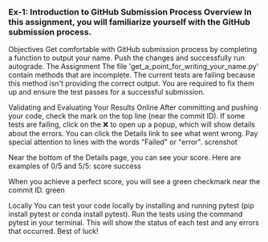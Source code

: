 ### Ex-1: Introduction to GitHub Submission Process Overview In this assignment, you will familiarize yourself with the GitHub submission process.

Objectives Get comfortable with GitHub submission process by completing a function to output your name. Push the changes and successfully run autograde. The Assignment The file 'get_a_point_for_writing_your_name.py' contain methods that are incomplete. The current tests are failing because this method isn't providing the correct output. You are required to fix them up and ensure the test passes for a successful submission.

Validating and Evaluating Your Results Online After committing and pushing your code, check the mark on the top line (near the commit ID). If some tests are failing, click on the ❌ to open up a popup, which will show details about the errors. You can click the Details link to see what went wrong. Pay special attention to lines with the words "Failed" or "error". screnshot

Near the bottom of the Details page, you can see your score. Here are examples of 0/5 and 5/5: score success

When you achieve a perfect score, you will see a green checkmark near the commit ID. green

Locally You can test your code locally by installing and running pytest (pip install pytest or conda install pytest). Run the tests using the command pytest in your terminal. This will show the status of each test and any errors that occurred. Best of luck!
